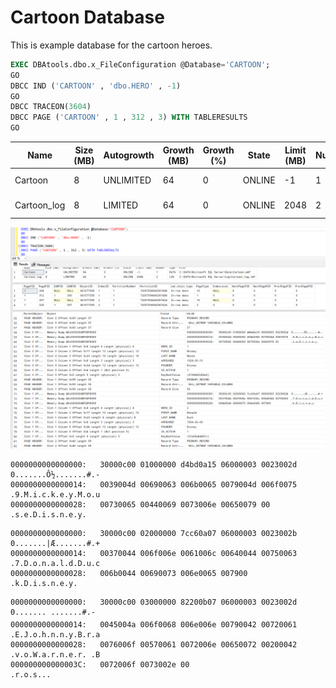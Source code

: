 Cartoon Database
=====================

This is example database for the cartoon heroes.

```sql
EXEC DBAtools.dbo.x_FileConfiguration @Database='CARTOON';
GO
DBCC IND ('CARTOON' , 'dbo.HERO' , -1)
GO
DBCC TRACEON(3604)
DBCC PAGE ('CARTOON' , 1 , 312 , 3) WITH TABLERESULTS
GO
```

| Name | Size (MB) | Autogrowth | Growth (MB) | Growth (%) | State | Limit (MB) | Number | Type | File |
| - | - | - | - | - | - | - | - | - | - |
| Cartoon | 8 | UNLIMITED | 64 | 0 | ONLINE | -1 | 1 | DATA | C:\DATA\Microsoft SQL Server\Data\Cartoon.mdf |
| Cartoon_log | 8 | LIMITED | 64 | 0 | ONLINE | 2048 | 2 | LOG | C:\DATA\Microsoft SQL Server\Log\Cartoon_log.ldf |

![](/media/shot/20_03_12_cartoon_01.png)

```
0000000000000000:   30000c00 01000000 d4bd0a15 06000003 0023002d  0.......Ô½.......#.-
0000000000000014:   0039004d 00690063 006b0065 0079004d 006f0075  .9.M.i.c.k.e.y.M.o.u
0000000000000028:   00730065 00440069 0073006e 00650079 00        .s.e.D.i.s.n.e.y.
```

```
0000000000000000:   30000c00 02000000 7cc60a07 06000003 0023002b  0.......|Æ.......#.+
0000000000000014:   00370044 006f006e 0061006c 00640044 00750063  .7.D.o.n.a.l.d.D.u.c
0000000000000028:   006b0044 00690073 006e0065 007900             .k.D.i.s.n.e.y.
```

```
0000000000000000:   30000c00 03000000 82200b07 06000003 0023002d  0....... .......#.-
0000000000000014:   0045004a 006f0068 006e006e 00790042 00720061  .E.J.o.h.n.n.y.B.r.a
0000000000000028:   0076006f 00570061 0072006e 00650072 00200042  .v.o.W.a.r.n.e.r. .B
000000000000003C:   0072006f 0073002e 00                          .r.o.s...
```
